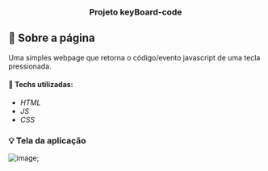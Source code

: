 <h3 align="center">
  Projeto keyBoard-code
</h3>

## :rocket: Sobre a página

Uma simples webpage que retorna o código/evento javascript de uma tecla pressionada.

#### :wrench: Techs utilizadas:
* _HTML_
* _JS_
* _CSS_

### :bulb: Tela da aplicação

![image](https://github.com/JonanthaW/keyBoard-code/blob/main/public/assets/example1.jpg);
